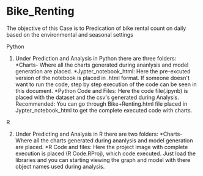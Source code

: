 # Bike_Renting
The objective of this Case is to Predication of bike rental count on daily based on the environmental and seasonal settings



Python

1. Under Prediction and Analysis in Python there are three folders:
	*Charts- Where all the charts generated during ananlysis and model generation are placed.
	*Jypter_notebook_html: Here the pre-excuted version of the notebook is placed in .html format.
	If someone doesn't want to run the code, step by step execution of the code can be seen in this document.
	*Python Code and Files: Here the code file(.ipynb) is placed with the dataset and the csv's generated
	  during Analysis.
Recommended: You can go through Bike+Renting.html file placed in Jypter_notebook_html to get the 
complete executed code with charts.


R

2. Under Predicting and Analysis in R there are two folders:
	*Charts- Where all the charts generated during ananlysis and model generation are placed.
	*R Code and files: Here the project image with complete execution is placed (R Code.RProj), which code
	executed. Just load the libraries and you can starting viewing the graph and model with there object names
	used during analysis.


